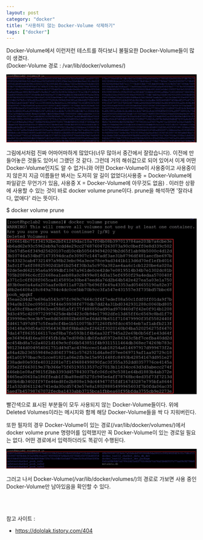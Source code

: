 ```yaml
---
layout: post
category: "docker"
title: "사용하지 않는 Docker-Volume 삭제하기"
tags: ["docker"]
---
```


Docker-Volume에서 이런저런 테스트를 하다보니 불필요한 Docker-Volume들이 많이 생겼다.<br>(Docker-Volume 경로 : /var/lib/docker/volumes/)

<img src="https://github.com/P00HP00H/P00HP00H.github.io/blob/master/img/docker/90.JPG?raw=true" width="750px">

그림에서처럼 진짜 어마어마하게 많았다(너무 많아서 중간에서 잘랐습니다). 이전에 만들어놓은 것들도 있어서 그랬던 것 같다. 그런데 거의 해쉬값으로 되어 있어서 이게 어떤 Docker-Volume인지도 알 수 없거니와 어떤 Docker-Volume이 사용중이고 사용중이지 않은지 지금 이름들만 봐서는 도저히 알 길이 없었다(사용중 = Docker-Volume에 파일같은 무언가가 있음, 사용중 X = Docker-Volume에 아무것도 없음) . 이러한 상황에 사용할 수 있는 것이 바로 docker volume prune이다. prune을 해석하면 '잘라내다, 없애다' 라는 뜻이다.

$ docker volume prune

<img src="https://github.com/P00HP00H/P00HP00H.github.io/blob/master/img/docker/91.JPG?raw=true" width="750px">

빨간색으로 표시된 부분들이 모두 사용되지 않는 Docker-Volume들이다. 위에 Deleted Volumes이라는 메시지와 함께 해당 Docker-Volume들을 싹 다 지워버린다.

또한 필자의 경우 Docker-Volume이 있는 경로(/var/lib/docker/volumes/)에서 docker volume prune 명령어를 입력했지만 꼭 Docker-Volume이 있는 경로일 필요는 없다. 어떤 경로에서 입력하더라도 똑같이 수행된다.

<img src="https://github.com/P00HP00H/P00HP00H.github.io/blob/master/img/docker/92.JPG?raw=true" width="750px">

그러고 나서 Docker-Volume(/var/lib/docker/volumes/)의 경로로 가보면 사용 중인 Docker-Volume만 남아있음을 확인할 수 있다. <br><br><br><br>

참고 사이트 : 

- https://dololak.tistory.com/404

